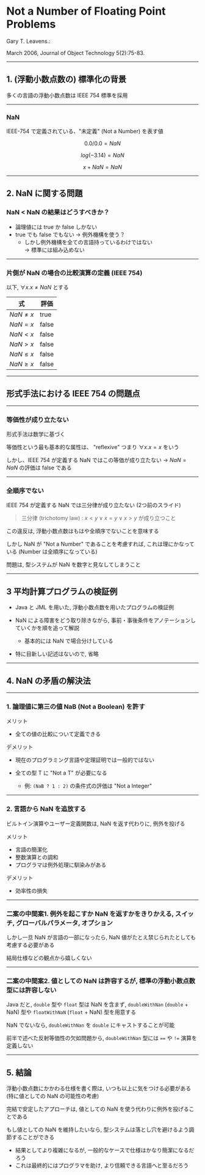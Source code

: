 <!--
$size: 4:3
$theme: default
page_number: true
*page_number: false
-->

# Not a Number of Floating Point Problems

Gary T. Leavens.:

March 2006, Journal of Object Technology 5(2):75-83.

---

## 1. (浮動小数点数の) 標準化の背景

多くの言語の浮動小数点数は IEEE 754 標準を採用

---

### NaN

IEEE-754 で定義されている、"未定義" (Not a Number) を表す値

$$0.0/0.0 = NaN$$

$$log(-3.14) = NaN$$

$$x + NaN = NaN$$

---

## 2. NaN に関する問題

### NaN < NaN の結果はどうすべきか？

- 論理値には true か false しかない
- true でも false でもない → 例外機構を使う？
  - しかし例外機構を全ての言語持っているわけではない  
    → 標準には組み込めない

---

### 片側が NaN の場合の比較演算の定義 (IEEE 754)

以下, $\forall x. x \neq NaN$ とする

|式|評価|
|---|---|
|$NaN \neq x$|true|
|$NaN = x$|false|
|$NaN < x$|false|
|$NaN > x$|false|
|$NaN \le x$|false|
|$NaN \ge x$|false|

---

## 形式手法における IEEE 754 の問題点

---

### 等価性が成り立たない

形式手法は数学に基づく

等価性という最も基本的な属性は、 "reflexive" つまり $\forall x. x = x$ をいう

しかし、IEEE 754 が定義する NaN ではこの等価が成り立たない
→ $NaN = NaN$ の評価は false である

---

### 全順序でない

IEEE 754 が定義する NaN では三分律が成り立たない (2つ前のスライド)

>三分律 (trichotomy law) :
>$x < y \lor x = y \lor x > y$ が成り立つこと

この違反は, 浮動小数点数はもはや全順序でないことを意味する

しかし NaN が "Not a Number" であることを考慮すれば, これは理にかなっている (Number は全順序になっている)

問題は, 型システムが NaN を数字と見なしてしまうこと

---

## 3 平均計算プログラムの検証例

- Java と JML を用いた, 浮動小数点数を用いたプログラムの検証例

- NaN による障害をどう取り除きながら, 事前・事後条件をアノテーションしていくかを順を追って解説

  - 基本的には NaN で場合分けしている

- 特に目新しい記述はないので, 省略

---

## 4. NaN の矛盾の解決法

---

### 1. 論理値に第三の値 NaB (Not a Boolean) を許す

メリット

- 全ての値の比較について定義できる

デメリット

- 現在のプログラミング言語や定理証明では一般的ではない

- 全ての型 T に "Not a T" が必要になる
  - 例: `(NaB ? 1 : 2)` の条件式の評価は "Not a Integer"

---

### 2. 言語から NaN を追放する

ビルトイン演算やユーザー定義関数は, NaN を返す代わりに, 例外を投げる

メリット

- 言語の簡潔化
- 整数演算との調和
- プログラマは例外処理に馴染みがある

デメリット

- 効率性の損失

---

### 二案の中間案1. 例外を起こすか NaN を返すかをきりかえる, スイッチ, グローバルパラメータ, オプション

しかし一旦 NaN が言語の一部になったら, NaN 値がたとえ禁じられたとしても考慮する必要がある

結局仕様などの観点から嬉しくない

---

### 二案の中間案2. 値としての NaN は許容するが, 標準の浮動小数点数型には許容しない

Java だと, `double` 型や `float` 型は NaN を含まず, `doubleWithNan` (`double` + NaN) 型や `floatWithNaN` (`float` + NaN) 型を用意する

NaN でないなら, `doubleWithNan` を `double` にキャストすることが可能

前半で述べた反射等価性の欠如問題から, `doubleWithNan` 型には `==` や `!=` 演算を定義しない

---

## 5. 結論

浮動小数点数にかかわる仕様を書く際は, いつも以上に気をつける必要がある (特に値としての NaN の可能性の考慮)

完結で安定したアプローチは, 値としての NaN を使う代わりに例外を投げることである

もし値としての NaN を維持したいなら, 型システムは落とし穴を避けるよう調節することができる

- 結果としてより複雑になるが, 一般的なケースで仕様はかなり簡潔になるだろう
- これは最終的にはプログラマを助け, より信頼できる言語へと至るだろう
